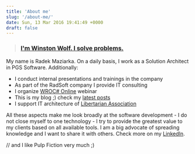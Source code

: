```yaml
---
title: 'About me'
slug: '/about-me/'
date: Sun, 13 Mar 2016 19:41:49 +0000
draft: false
---
```


> ### [I'm Winston Wolf. I solve problems.](https://hrspoiler.wordpress.com/2013/05/13/im-winston-wolf-i-solve-problems/)

My name is Radek Maziarka. On a daily basis, I work as a Solution Architect in PGS Software. Additionally:

 *   I conduct internal presentations and trainings in the company
 *   As part of the RadSoft company I provide IT consulting
 *   I organize [WROC# Online](https://www.youtube.com/playlist?list=PLYVo-vlwRSOrwFEFlMhpamAXJxn5Oz8MD) webinar
 *   This is my blog ;) check my [latest posts](/blog)
 *   I support IT architecture of [Libertarian Association](http://slib.pl/en/about-us/)

All these aspects make me look broadly at the software development - I do not close myself to one technology - I try to provide the greatest value to my clients based on all available tools. I am a big advocate of spreading knowledge and I want to share it with others.
Check more on my [LinkedIn](https://www.linkedin.com/in/maziarka-radoslaw/).

// and I like Pulp Fiction very much ;)